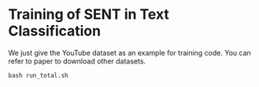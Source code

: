 # Training of SENT in Text Classification
We just give the YouTube dataset as an example for training code. You can refer to paper to download other datasets.

```python
bash run_total.sh
```
